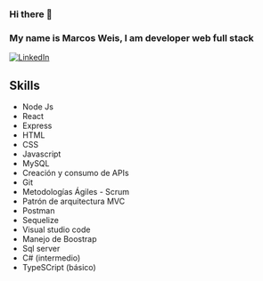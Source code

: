 ### Hi there 👋

### My name is Marcos Weis, I am developer web full stack 

[![LinkedIn](https://img.shields.io/badge/LinkedIn-Marcos_Weis-2a9d8f?style=for-the-badge&logo=linkedin&logoColor=white&labelColor=101010)](https://www.linkedin.com/in/marcos-weis-53702122a)

## Skills
- Node Js
- React
- Express
- HTML
- CSS
- Javascript
- MySQL
- Creación y consumo de APIs
- Git
- Metodologías Ágiles - Scrum
- Patrón de arquitectura MVC
- Postman
- Sequelize
- Visual studio code
- Manejo de Boostrap
- Sql server
- C# (intermedio)
- TypeSCript (básico)


